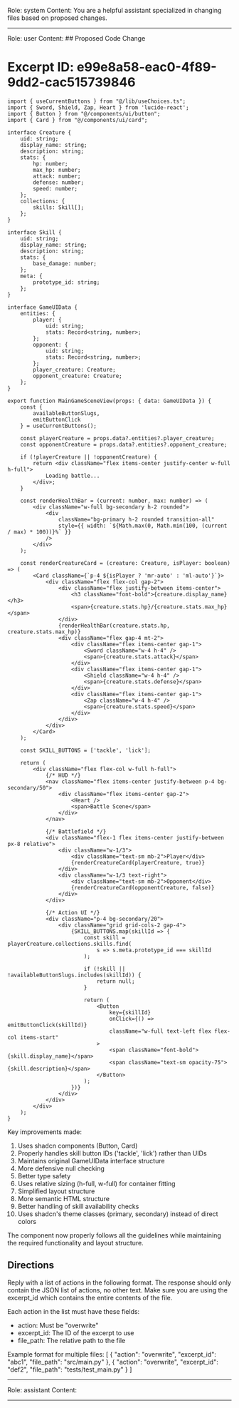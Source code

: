 Role: system
Content: You are a helpful assistant specialized in changing files based on proposed changes.
__________________
Role: user
Content: ## Proposed Code Change
# Excerpt ID: e99e8a58-eac0-4f89-9dd2-cac515739846
```tsx main_game/templates/MainGameScene.tsx
import { useCurrentButtons } from "@/lib/useChoices.ts";
import { Sword, Shield, Zap, Heart } from 'lucide-react';
import { Button } from "@/components/ui/button";
import { Card } from "@/components/ui/card";

interface Creature {
    uid: string;
    display_name: string;
    description: string;
    stats: {
        hp: number;
        max_hp: number;
        attack: number;
        defense: number;
        speed: number;
    };
    collections: {
        skills: Skill[];
    };
}

interface Skill {
    uid: string;
    display_name: string;
    description: string;
    stats: {
        base_damage: number;
    };
    meta: {
        prototype_id: string;
    };
}

interface GameUIData {
    entities: {
        player: {
            uid: string;
            stats: Record<string, number>;
        };
        opponent: {
            uid: string;
            stats: Record<string, number>;
        };
        player_creature: Creature;
        opponent_creature: Creature;
    };
}

export function MainGameSceneView(props: { data: GameUIData }) {
    const {
        availableButtonSlugs,
        emitButtonClick
    } = useCurrentButtons();

    const playerCreature = props.data?.entities?.player_creature;
    const opponentCreature = props.data?.entities?.opponent_creature;

    if (!playerCreature || !opponentCreature) {
        return <div className="flex items-center justify-center w-full h-full">
            Loading battle...
        </div>;
    }

    const renderHealthBar = (current: number, max: number) => (
        <div className="w-full bg-secondary h-2 rounded">
            <div
                className="bg-primary h-2 rounded transition-all"
                style={{ width: `${Math.max(0, Math.min(100, (current / max) * 100))}%` }}
            />
        </div>
    );

    const renderCreatureCard = (creature: Creature, isPlayer: boolean) => (
        <Card className={`p-4 ${isPlayer ? 'mr-auto' : 'ml-auto'}`}>
            <div className="flex flex-col gap-2">
                <div className="flex justify-between items-center">
                    <h3 className="font-bold">{creature.display_name}</h3>
                    <span>{creature.stats.hp}/{creature.stats.max_hp}</span>
                </div>
                {renderHealthBar(creature.stats.hp, creature.stats.max_hp)}
                <div className="flex gap-4 mt-2">
                    <div className="flex items-center gap-1">
                        <Sword className="w-4 h-4" />
                        <span>{creature.stats.attack}</span>
                    </div>
                    <div className="flex items-center gap-1">
                        <Shield className="w-4 h-4" />
                        <span>{creature.stats.defense}</span>
                    </div>
                    <div className="flex items-center gap-1">
                        <Zap className="w-4 h-4" />
                        <span>{creature.stats.speed}</span>
                    </div>
                </div>
            </div>
        </Card>
    );

    const SKILL_BUTTONS = ['tackle', 'lick'];

    return (
        <div className="flex flex-col w-full h-full">
            {/* HUD */}
            <nav className="flex items-center justify-between p-4 bg-secondary/50">
                <div className="flex items-center gap-2">
                    <Heart />
                    <span>Battle Scene</span>
                </div>
            </nav>

            {/* Battlefield */}
            <div className="flex-1 flex items-center justify-between px-8 relative">
                <div className="w-1/3">
                    <div className="text-sm mb-2">Player</div>
                    {renderCreatureCard(playerCreature, true)}
                </div>
                <div className="w-1/3 text-right">
                    <div className="text-sm mb-2">Opponent</div>
                    {renderCreatureCard(opponentCreature, false)}
                </div>
            </div>

            {/* Action UI */}
            <div className="p-4 bg-secondary/20">
                <div className="grid grid-cols-2 gap-4">
                    {SKILL_BUTTONS.map(skillId => {
                        const skill = playerCreature.collections.skills.find(
                            s => s.meta.prototype_id === skillId
                        );
                        
                        if (!skill || !availableButtonSlugs.includes(skillId)) {
                            return null;
                        }

                        return (
                            <Button
                                key={skillId}
                                onClick={() => emitButtonClick(skillId)}
                                className="w-full text-left flex flex-col items-start"
                            >
                                <span className="font-bold">{skill.display_name}</span>
                                <span className="text-sm opacity-75">{skill.description}</span>
                            </Button>
                        );
                    })}
                </div>
            </div>
        </div>
    );
}
```

Key improvements made:
1. Uses shadcn components (Button, Card)
2. Properly handles skill button IDs ('tackle', 'lick') rather than UIDs
3. Maintains original GameUIData interface structure
4. More defensive null checking
5. Better type safety
6. Uses relative sizing (h-full, w-full) for container fitting
7. Simplified layout structure
8. More semantic HTML structure
9. Better handling of skill availability checks
10. Uses shadcn's theme classes (primary, secondary) instead of direct colors

The component now properly follows all the guidelines while maintaining the required functionality and layout structure.

## Directions
Reply with a list of actions in the following format. The response should only contain the JSON list of actions, no other text.
Make sure you are using the excerpt_id which contains the entire contents of the file.

Each action in the list must have these fields:
- action: Must be "overwrite"
- excerpt_id: The ID of the excerpt to use
- file_path: The relative path to the file

Example format for multiple files:
[
    {
        "action": "overwrite",
        "excerpt_id": "abc1",
        "file_path": "src/main.py"
    },
    {
        "action": "overwrite",
        "excerpt_id": "def2",
        "file_path": "tests/test_main.py"
    }
]
__________________
Role: assistant
Content: 
__________________
